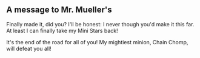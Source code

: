 ## A message to Mr. Mueller's 

Finally made it, did you? I'll be honest: I never though you'd make it this far. At least I can finally take my Mini Stars back! 

It's the end of the road for all of you! My mightiest minion, Chain Chomp, will defeat you all!